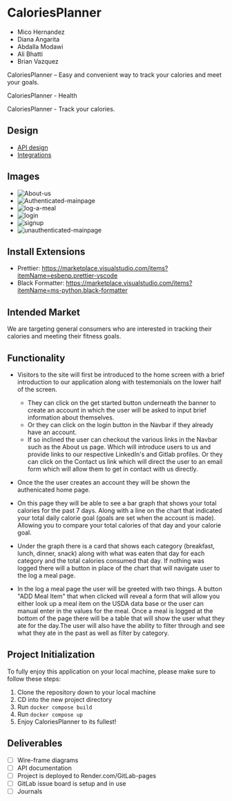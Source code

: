 # CaloriesPlanner
* Mico Hernandez
* Diana Angarita
* Abdalla Modawi
* Ali Bhatti
* Brian Vazquez

CaloriesPlanner – Easy and convenient way to track your calories and meet your goals.

CaloriesPlanner - Health

CaloriesPlanner - Track your calories.

## Design

* [API design](docs/apis.md)
* [Integrations](docs/integrations.md)

## Images

* ![About-us](/docs/Wireframe/About-us.png)
* ![Authenticated-mainpage](/docs/Wireframe/Authenticated-mainpage.png)
* ![log-a-meal](/docs/Wireframe/Log-a-meal.png)
* ![login](/docs/Wireframe/Login.png)
* ![signup](/docs/Wireframe/Signup.png)
* ![unauthenticated-mainpage](/docs/Wireframe/Unauthenticated-mainpage.png)


## Install Extensions

* Prettier: <https://marketplace.visualstudio.com/items?itemName=esbenp.prettier-vscode>
* Black Formatter: <https://marketplace.visualstudio.com/items?itemName=ms-python.black-formatter>

## Intended Market

We are targeting general consumers who are interested in tracking their calories and meeting their fitness goals.

## Functionality

* Visitors to the site will first be introduced to the home screen with a brief introduction to our application along with testemonials on the lower half of the screen.
  * They can click on the get started button underneath the banner to create an account in which the user will be asked to input brief information about themselves.
  * Or they can click on the login button in the Navbar if they already have an account.
  * If so inclined the user can checkout the various links in the Navbar such as the About us page. Which will introduce users to us and provide links to our respective    LinkedIn's and Gitlab profiles. Or they can click on the Contact us link which will direct the user to an email form which will allow them to get in contact with us directly.


* Once the the user creates an account they will be shown the authenicated home page.
* On this page they will be able to see a bar graph that shows your total calories for the past 7 days. Along with a line on the chart that indicated your total daily calorie goal (goals are set when the account is made). Allowing you to compare your total calories of that day and your calorie goal.
* Under the graph there is a card that shows each category (breakfast, lunch, dinner, snack) along with what was eaten that day for each category and the total calories consumed that day. If nothing was logged there will a button in place of the chart that will navigate user to the log a meal page.
* In the log a meal page the user will be greeted with two things. A button "ADD Meal Item" that when clicked will reveal a form that will allow you either look up a meal item on the USDA data base or the user can manual enter in the values for the meal. Once a meal is logged at the bottom of the page there will be a table that will show the user what they ate for the day.The user will also have the ability to filter through and see what they ate in the past as well as filter by category.



## Project Initialization

To fully enjoy this application on your local machine, please make sure to follow these steps:

1. Clone the repository down to your local machine
2. CD into the new project directory
4. Run `docker compose build`
5. Run `docker compose up`
8. Enjoy CaloriesPlanner to its fullest!


## Deliverables

* [ ] Wire-frame diagrams
* [ ] API documentation
* [ ] Project is deployed to Render.com/GitLab-pages
* [ ] GitLab issue board is setup and in use
* [ ] Journals
